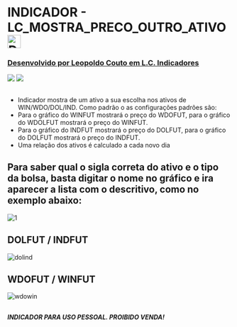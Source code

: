 # INDICADOR - LC_MOSTRA_PRECO_OUTRO_ATIVO <a title="Download" href="https://github.com/leopoldocouto/Strategies-ProfitChart-Nelogica/raw/main/Indicadores/LC_MOSTRA_PRECO_OUTRO_ATIVO/LC_MOSTRA_PRECO_OUTRO_ATIVO.psf" target="_blank"><img alt="Download" width ="30px" src="https://user-images.githubusercontent.com/54564254/177182371-508a14d8-2bec-48bb-940c-fbd79bc97c22.png">


### Desenvolvido por Leopoldo Couto em L.C. Indicadores 
<div>                                                         
  <a href="https://instagram.com/lcindicadores" target="_blank"><img src="https://img.shields.io/badge/-Instagram-%23E4405F?style=for-the-badge&logo=instagram&logoColor=white" target="_blank"></a>
  <a href="https://github.com/leopoldocouto" target="_blank"><img src="https://img.shields.io/badge/GitHub-100000?style=for-the-badge&logo=github&logoColor=white?style=for-the-badge&logo=instagram&logoColor=white" target="_blank"></a>
</div>	 
 

##
* Indicador mostra de um ativo a sua escolha nos ativos de WIN/WDO/DOL/IND. 
Como padrão o as configurações padrões são:
* Para o gráfico do WINFUT mostrará o preço do WDOFUT, para o gráfico do WDOLFUT mostrará o preço do WINFUT.
* Para o gráfico do INDFUT mostrará o preço do DOLFUT, para o gráfico do DOLFUT mostrará o preço do INDFUT.
* Uma relação dos ativos é calculado a cada novo dia

## Para saber qual o sigla correta do ativo e o tipo da bolsa, basta digitar o nome no gráfico e ira aparecer a lista com o descritivo, como no exemplo abaixo:
![1](https://user-images.githubusercontent.com/54564254/183316573-3e19609d-e5e7-4879-af25-6e1f1ba6dfd1.png)

## DOLFUT / INDFUT
![dolind](https://user-images.githubusercontent.com/54564254/183116667-6fc1a8c0-55fc-4eb4-aa5c-2ec3fd158b7a.png)
## WDOFUT / WINFUT
![wdowin](https://user-images.githubusercontent.com/54564254/183116701-002724dc-8baf-4719-9ee0-70e463ce750f.png)
##
##### INDICADOR PARA USO PESSOAL. PROIBIDO VENDA!












